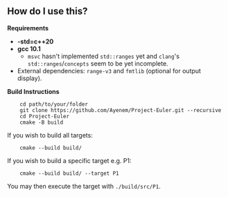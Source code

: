 ## How do I use this?

**Requirements**
- **-std=c++20**
- **gcc 10.1**
    - `msvc` hasn't implemented `std::ranges` yet and `clang`'s `std::ranges`/`concepts` seem to be yet incomplete.
- External dependencies: `range-v3` and `fmtlib` (optional for output display).

**Build Instructions**
```
    cd path/to/your/folder
    git clone https://github.com/Ayenem/Project-Euler.git --recursive
    cd Project-Euler
    cmake -B build
```
If you wish to build all targets:
```
    cmake --build build/
```
If you wish to build a specific target e.g. P1:
```
    cmake --build build/ --target P1
```
You may then execute the target with `./build/src/P1`.
